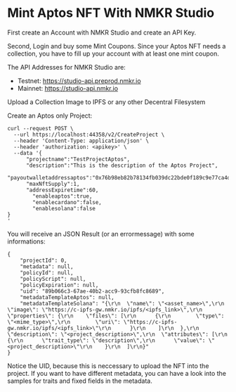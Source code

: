 # Mint Aptos NFT With NMKR Studio

First create an Account with NMKR Studio and create an API Key.

Second, Login and buy some Mint Coupons. Since your Aptos NFT needs a collection, you have to fill up your account with at least one mint coupon.



The API Addresses for NMKR Studio are:

- Testnet: https://studio-api.preprod.nmkr.io
- Mainnet: https://studio-api.nmkr.io

  
Upload a Collection Image to IPFS or any other Decentral Filesystem

Create an Aptos only Project:
```
curl --request POST \
  --url https://localhost:44358/v2/CreateProject \
  --header 'Content-Type: application/json' \
  --header 'authorization: <apikey>' \
  --data '{
      "projectname":"TestProjectAptos",
      "description":"This is the description of the Aptos Project",
      "payoutwalletaddressaptos":"0x76b98eb82b78134fb039dc22bde0f189c9e77ca4d6175f14627f0ae5163db49e",
      "maxNftSupply":1,
      "addressExpiretime":60,
    	"enableaptos":true,
    	"enablecardano":false,
    	"enablesolana":false
}
'
```
You will receive an JSON Result (or an errormessage) with some informations:

```
{
	"projectId": 0,
	"metadata": null,
	"policyId": null,
	"policyScript": null,
	"policyExpiration": null,
	"uid": "89b066c3-67ae-40b2-acc9-93cfb8fc8689",
	"metadataTemplateAptos": null,
	"metadataTemplateSolana": "{\r\n  \"name\": \"<asset_name>\",\r\n  \"image\": \"https://c-ipfs-gw.nmkr.io/ipfs/<ipfs_link>\",\r\n  \"properties\": {\r\n    \"files\": [\r\n      {\r\n        \"type\": \"<mime_type>\",\r\n        \"uri\": \"https://c-ipfs-gw.nmkr.io/ipfs/<ipfs_link>\"\r\n      }\r\n    ]\r\n  },\r\n  \"description\": \"<project_description>\",\r\n  \"attributes\": [\r\n    {\r\n      \"trait_type\": \"description\",\r\n      \"value\": \"<project_description>\"\r\n    }\r\n  ]\r\n}"
}
```

Notice the UID, because this is neccessary to upload the NFT into the project. If you want to have different metadata, you can have a look into the samples for traits and fixed fields in the metadata.

